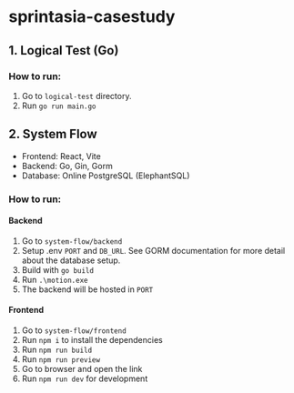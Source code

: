 # sprintasia-casestudy

## 1. Logical Test (Go)
### How to run: 
1. Go to `logical-test` directory.
2. Run `go run main.go`

## 2. System Flow
- Frontend: React, Vite
- Backend: Go, Gin, Gorm
- Database: Online PostgreSQL (ElephantSQL)
### How to run:

#### Backend
1. Go to `system-flow/backend`
2. Setup .env `PORT` and `DB_URL`. See GORM documentation for more detail about the database setup.
2. Build with `go build`
3. Run `.\motion.exe`
4. The backend will be hosted in `PORT`

#### Frontend
1. Go to `system-flow/frontend`
2. Run `npm i` to install the dependencies
3. Run `npm run build`
4. Run `npm run preview`
5. Go to browser and open the link
6. Run `npm run dev` for development
